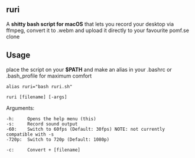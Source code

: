 ## ruri

A **shitty bash script for macOS** that lets you record your desktop via ffmpeg, convert it to .webm and upload it directly to your favourite pomf.se clone

## Usage

place the script on your **$PATH** and make an alias in your .bashrc or .bash_profile for maximum comfort

```
alias ruri="bash ruri.sh"
```


```
ruri [filename] [-args]
```

Arguments:
```
-h:     Opens the help menu (this)
-s:     Record sound output
-60:    Switch to 60fps (Default: 30fps) NOTE: not currently compatible with -s
-720p:  Switch to 720p (Default: 1080p)

-c:     Convert + [filename]
```
